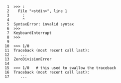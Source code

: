      1	>>> :
     2	  File "<stdin>", line 1
     3	    :
     4	    ^
     5	SyntaxError: invalid syntax
     6	>>>
     7	KeyboardInterrupt
     8	>>>
     9
    10	>>> 1/0
    11	Traceback (most recent call last):
    12	   ...
    13	ZeroDivisionError
    14
    15	>>> 1/0   # this used to swallow the traceback
    16	Traceback (most recent call last):
    17	   ...
